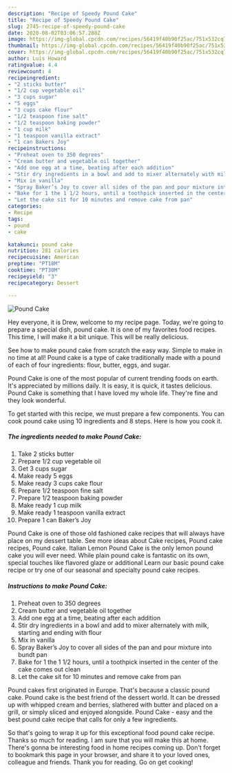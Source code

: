 ```yaml
---
description: "Recipe of Speedy Pound Cake"
title: "Recipe of Speedy Pound Cake"
slug: 2745-recipe-of-speedy-pound-cake
date: 2020-08-02T03:06:57.288Z
image: https://img-global.cpcdn.com/recipes/56419f40b90f25ac/751x532cq70/pound-cake-recipe-main-photo.jpg
thumbnail: https://img-global.cpcdn.com/recipes/56419f40b90f25ac/751x532cq70/pound-cake-recipe-main-photo.jpg
cover: https://img-global.cpcdn.com/recipes/56419f40b90f25ac/751x532cq70/pound-cake-recipe-main-photo.jpg
author: Luis Howard
ratingvalue: 4.4
reviewcount: 4
recipeingredient:
- "2 sticks butter"
- "1/2 cup vegetable oil"
- "3 cups sugar"
- "5 eggs"
- "3 cups cake flour"
- "1/2 teaspoon fine salt"
- "1/2 teaspoon baking powder"
- "1 cup milk"
- "1 teaspoon vanilla extract"
- "1 can Bakers Joy"
recipeinstructions:
- "Preheat oven to 350 degrees"
- "Cream butter and vegetable oil together"
- "Add one egg at a time, beating after each addition"
- "Stir dry ingredients in a bowl and add to mixer alternately with milk, starting and ending with flour"
- "Mix in vanilla"
- "Spray Baker’s Joy to cover all sides of the pan and pour mixture into bundt pan"
- "Bake for 1 the 1 1/2 hours, until a toothpick inserted in the center of the cake comes out clean"
- "Let the cake sit for 10 minutes and remove cake from pan"
categories:
- Recipe
tags:
- pound
- cake

katakunci: pound cake 
nutrition: 281 calories
recipecuisine: American
preptime: "PT18M"
cooktime: "PT30M"
recipeyield: "3"
recipecategory: Dessert

---
```



![Pound Cake](https://img-global.cpcdn.com/recipes/56419f40b90f25ac/751x532cq70/pound-cake-recipe-main-photo.jpg)

Hey everyone, it is Drew, welcome to my recipe page. Today, we're going to prepare a special dish, pound cake. It is one of my favorites food recipes. This time, I will make it a bit unique. This will be really delicious.

See how to make pound cake from scratch the easy way. Simple to make in no time at all! Pound cake is a type of cake traditionally made with a pound of each of four ingredients: flour, butter, eggs, and sugar.

Pound Cake is one of the most popular of current trending foods on earth. It's appreciated by millions daily. It is easy, it is quick, it tastes delicious. Pound Cake is something that I have loved my whole life. They're fine and they look wonderful.


To get started with this recipe, we must prepare a few components. You can cook pound cake using 10 ingredients and 8 steps. Here is how you cook it.

<!--inarticleads1-->

##### The ingredients needed to make Pound Cake:

1. Take 2 sticks butter
1. Prepare 1/2 cup vegetable oil
1. Get 3 cups sugar
1. Make ready 5 eggs
1. Make ready 3 cups cake flour
1. Prepare 1/2 teaspoon fine salt
1. Prepare 1/2 teaspoon baking powder
1. Make ready 1 cup milk
1. Make ready 1 teaspoon vanilla extract
1. Prepare 1 can Baker’s Joy


Pound Cake is one of those old fashioned cake recipes that will always have place on my dessert table. See more ideas about Cake recipes, Pound cake recipes, Pound cake. Italian Lemon Pound Cake is the only lemon pound cake you will ever need. While plain pound cake is fantastic on its own, special touches like flavored glaze or additional Learn our basic pound cake recipe or try one of our seasonal and specialty pound cake recipes. 

<!--inarticleads2-->

##### Instructions to make Pound Cake:

1. Preheat oven to 350 degrees
1. Cream butter and vegetable oil together
1. Add one egg at a time, beating after each addition
1. Stir dry ingredients in a bowl and add to mixer alternately with milk, starting and ending with flour
1. Mix in vanilla
1. Spray Baker’s Joy to cover all sides of the pan and pour mixture into bundt pan
1. Bake for 1 the 1 1/2 hours, until a toothpick inserted in the center of the cake comes out clean
1. Let the cake sit for 10 minutes and remove cake from pan


Pound cakes first originated in Europe. That&#39;s because a classic pound cake. Pound cake is the best friend of the dessert world. It can be dressed up with whipped cream and berries, slathered with butter and placed on a grill, or simply sliced and enjoyed alongside. Pound Cake - easy and the best pound cake recipe that calls for only a few ingredients. 

So that's going to wrap it up for this exceptional food pound cake recipe. Thanks so much for reading. I am sure that you will make this at home. There's gonna be interesting food in home recipes coming up. Don't forget to bookmark this page in your browser, and share it to your loved ones, colleague and friends. Thank you for reading. Go on get cooking!

